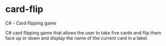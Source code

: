 # card-flip
C# - Card flipping game

C# card flipping game that allows the user to take five
cards and flip them face up or down and display the name
of the current card in a label.
